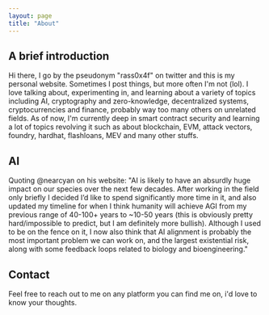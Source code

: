 ```yaml
---
layout: page
title: "About"
---
```



## A brief introduction

Hi there, I go by the pseudonym "rass0x4f" on twitter and this is my personal website. Sometimes I post things, but more often I'm not (lol). I love talking about, experimenting in, and learning about a variety of topics including AI, cryptography and zero-knowledge, decentralized systems, cryptocurrencies and finance, probably way too many others on unrelated fields. As of now, I'm currently deep in smart contract security and learning a lot of topics revolving it such as about blockchain, EVM, attack vectors, foundry, hardhat, flashloans, MEV and many other stuffs.  


## AI

Quoting @nearcyan on his website: "AI is likely to have an absurdly huge impact on our species over the next few decades. After working in the field only briefly I decided I’d like to spend significantly more time in it, and also updated my timeline for when I think humanity will achieve AGI from my previous range of 40-100+ years to ~10-50 years (this is obviously pretty hard/impossible to predict, but I am definitely more bullish). Although I used to be on the fence on it, I now also think that AI alignment is probably the most important problem we can work on, and the largest existential risk, along with some feedback loops related to biology and bioengineering."


## Contact

Feel free to reach out to me on any platform you can find me on, i'd love to know your thoughts.
